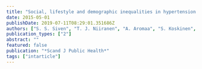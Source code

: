 ```yaml
---
title: "Social, lifestyle and demographic inequalities in hypertension care"
date: 2015-05-01
publishDate: 2019-07-11T08:29:01.351686Z
authors: ["S. S. Siven", "T. J. Niiranen", "A. Aromaa", "S. Koskinen", "A. M. Jula"]
publication_types: ["2"]
abstract: ""
featured: false
publication: "*Scand J Public Health*"
tags: ["intarticle"]
---
```


